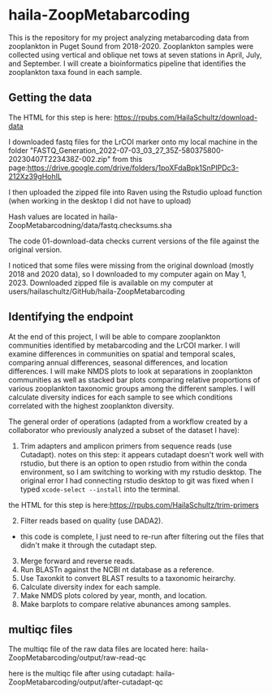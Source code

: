 # haila-ZoopMetabarcoding

This is the repository for my project analyzing metabarcoding data from zooplankton in Puget Sound from 2018-2020. Zooplankton samples were collected using vertical and oblique net tows at seven stations in April, July, and September. I will create a bioinformatics pipeline that identifies the zooplankton taxa found in each sample.

## Getting the data
The HTML for this step is here: https://rpubs.com/HailaSchultz/download-data

I downloaded fastq files for the LrCOI marker onto my local machine in the folder "FASTQ_Generation_2022-07-03_03_27_35Z-580375800-20230407T223438Z-002.zip" from this page:https://drive.google.com/drive/folders/1poXFdaBpk1SnPIPDc3-212Xz39gHohIL

I then uploaded the zipped file into Raven using the Rstudio upload function (when working in the desktop I did not have to upload)

Hash values are located in haila-ZoopMetabarcodning/data/fastq.checksums.sha

The code 01-download-data checks current versions of the file against the original version.

I noticed that some files were missing from the original download (mostly 2018 and 2020 data), so I downloaded to my computer again on May 1, 2023. Downloaded zipped file is available on my computer at users/hailaschultz/GitHub/haila-ZoopMetabarcoding


## Identifying the endpoint

At the end of this project, I will be able to compare zooplankton communities identified by metabarcoding and the LrCOI marker. I will examine differences in communities on spatial and temporal scales, comparing annual differences, seasonal differences, and location differences. I will make NMDS plots to look at separations in zooplankton communities as well as stacked bar plots comparing relative proportions of various zooplankton taxonomic groups among the different samples. I will calculate diversity indices for each sample to see which conditions correlated with the highest zooplankton diversity.

The general order of operations (adapted from a workflow created by a collaborator who previously analyzed a subset of the dataset I have):

1. Trim adapters and amplicon primers from sequence reads (use Cutadapt).
notes on this step: it appears cutadapt doesn't work well with rstudio, but there is an option to open rstudio from within the conda environment, so I am switching to working with my rstudio desktop. The original error I had connecting rstudio desktop to git was fixed when I typed `xcode-select --install` into the terminal.

the HTML for this step is here:https://rpubs.com/HailaSchultz/trim-primers

2. Filter reads based on quality (use DADA2).
- this code is complete, I just need to re-run after filtering out the files that didn't make it through the cutadapt step.
3. Merge forward and reverse reads.
4. Run BLASTn against the NCBI nt database as a reference.
5. Use Taxonkit to convert BLAST results to a taxonomic heirarchy.
6. Calculate diversity index for each sample.
7. Make NMDS plots colored by year, month, and location.
8. Make barplots to compare relative abunances among samples.

## multiqc files 
The multiqc file of the raw data files are located here: haila-ZoopMetabarcoding/output/raw-read-qc

here is the multiqc file after using cutadapt: haila-ZoopMetabarcoding/output/after-cutadapt-qc

